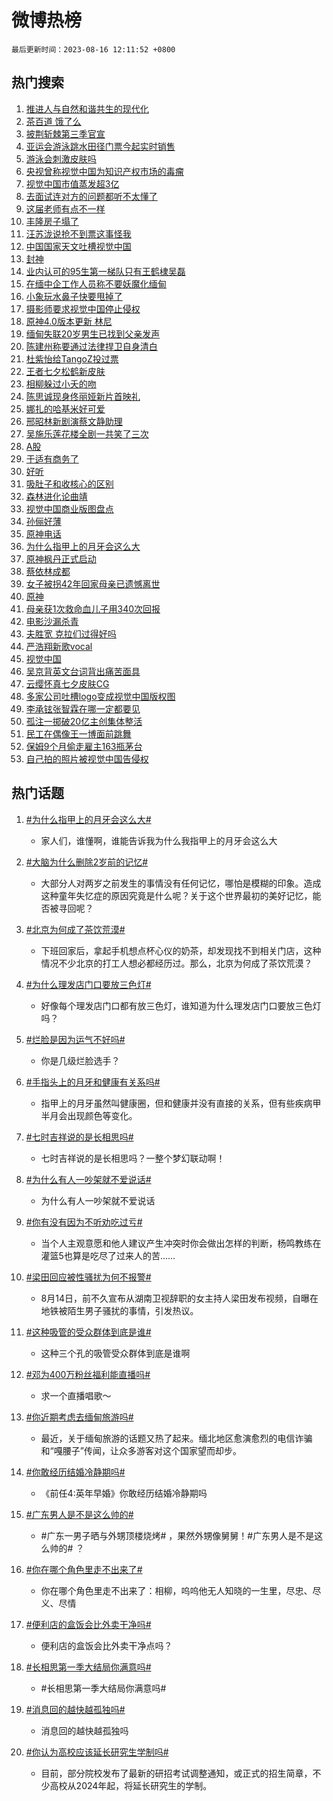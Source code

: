 # 微博热榜

`最后更新时间：2023-08-16 12:11:52 +0800`

## 热门搜索

1. [推进人与自然和谐共生的现代化](https://m.weibo.cn/search?containerid=100103type%3D1%26t%3D10%26q%3D%23%E6%8E%A8%E8%BF%9B%E4%BA%BA%E4%B8%8E%E8%87%AA%E7%84%B6%E5%92%8C%E8%B0%90%E5%85%B1%E7%94%9F%E7%9A%84%E7%8E%B0%E4%BB%A3%E5%8C%96%23&stream_entry_id=51&isnewpage=1&extparam=seat%3D1%26dgr%3D0%26c_type%3D51%26cate%3D10103%26filter_type%3Drealtimehot%26stream_entry_id%3D51%26pos%3D0%26display_time%3D1692159110%26pre_seqid%3D16921591100210235383&luicode=10000011&lfid=106003type%253D25%2526t%253D3%2526disable_hot%253D1%2526filter_type%253Drealtimehot)
1. [茶百道 饿了么](https://m.weibo.cn/search?containerid=100103type%3D1%26t%3D10%26q%3D%E8%8C%B6%E7%99%BE%E9%81%93+%E9%A5%BF%E4%BA%86%E4%B9%88&stream_entry_id=31&isnewpage=1&extparam=seat%3D1%26q%3D%25E8%258C%25B6%25E7%2599%25BE%25E9%2581%2593%2520%25E9%25A5%25BF%25E4%25BA%2586%25E4%25B9%2588%26band_rank%3D1%26pos%3D0%26flag%3D1%26c_type%3D31%26dgr%3D0%26cate%3D5001%26filter_type%3Drealtimehot%26realpos%3D1%26stream_entry_id%3D31%26lcate%3D5001%26display_time%3D1692159110%26pre_seqid%3D16921591100210235383&luicode=10000011&lfid=106003type%253D25%2526t%253D3%2526disable_hot%253D1%2526filter_type%253Drealtimehot)
1. [披荆斩棘第三季官宣](https://m.weibo.cn/search?containerid=100103type%3D1%26t%3D10%26q%3D%23%E6%8A%AB%E8%8D%86%E6%96%A9%E6%A3%98%E7%AC%AC%E4%B8%89%E5%AD%A3%E5%AE%98%E5%AE%A3%23&stream_entry_id=31&isnewpage=1&extparam=seat%3D1%26q%3D%2523%25E6%258A%25AB%25E8%258D%2586%25E6%2596%25A9%25E6%25A3%2598%25E7%25AC%25AC%25E4%25B8%2589%25E5%25AD%25A3%25E5%25AE%2598%25E5%25AE%25A3%2523%26band_rank%3D2%26pos%3D1%26flag%3D2%26c_type%3D31%26dgr%3D0%26cate%3D5001%26filter_type%3Drealtimehot%26realpos%3D2%26stream_entry_id%3D31%26lcate%3D5001%26display_time%3D1692159110%26pre_seqid%3D16921591100210235383&luicode=10000011&lfid=106003type%253D25%2526t%253D3%2526disable_hot%253D1%2526filter_type%253Drealtimehot)
1. [亚运会游泳跳水田径门票今起实时销售](https://m.weibo.cn/search?containerid=100103type%3D1%26t%3D10%26q%3D%23%E4%BA%9A%E8%BF%90%E4%BC%9A%E6%B8%B8%E6%B3%B3%E8%B7%B3%E6%B0%B4%E7%94%B0%E5%BE%84%E9%97%A8%E7%A5%A8%E4%BB%8A%E8%B5%B7%E5%AE%9E%E6%97%B6%E9%94%80%E5%94%AE%23&stream_entry_id=31&isnewpage=1&extparam=seat%3D1%26q%3D%2523%25E4%25BA%259A%25E8%25BF%2590%25E4%25BC%259A%25E6%25B8%25B8%25E6%25B3%25B3%25E8%25B7%25B3%25E6%25B0%25B4%25E7%2594%25B0%25E5%25BE%2584%25E9%2597%25A8%25E7%25A5%25A8%25E4%25BB%258A%25E8%25B5%25B7%25E5%25AE%259E%25E6%2597%25B6%25E9%2594%2580%25E5%2594%25AE%2523%26band_rank%3D3%26pos%3D2%26flag%3D1%26c_type%3D31%26dgr%3D0%26cate%3D5001%26filter_type%3Drealtimehot%26realpos%3D3%26stream_entry_id%3D31%26lcate%3D5001%26display_time%3D1692159110%26pre_seqid%3D16921591100210235383&luicode=10000011&lfid=106003type%253D25%2526t%253D3%2526disable_hot%253D1%2526filter_type%253Drealtimehot)
1. [游泳会刺激皮肤吗](https://m.weibo.cn/search?containerid=100103type%3D1%26t%3D10%26q%3D%23%E6%B8%B8%E6%B3%B3%E4%BC%9A%E5%88%BA%E6%BF%80%E7%9A%AE%E8%82%A4%E5%90%97%23&stream_entry_id=31&isnewpage=1&extparam=seat%3D1%26q%3D%2523%25E6%25B8%25B8%25E6%25B3%25B3%25E4%25BC%259A%25E5%2588%25BA%25E6%25BF%2580%25E7%259A%25AE%25E8%2582%25A4%25E5%2590%2597%2523%26band_rank%3D4%26topic_ad%3D1%26pos%3D3%26dgr%3D0%26c_type%3D31%26adid%3D199543%26cate%3D5001%26filter_type%3Drealtimehot%26lcate%3D5001%26stream_entry_id%3D31%26is_ad_pos%3D1%26display_time%3D1692159110%26pre_seqid%3D16921591100210235383&luicode=10000011&lfid=106003type%253D25%2526t%253D3%2526disable_hot%253D1%2526filter_type%253Drealtimehot)
1. [央视曾称视觉中国为知识产权市场的毒瘤](https://m.weibo.cn/search?containerid=100103type%3D1%26t%3D10%26q%3D%23%E5%A4%AE%E8%A7%86%E6%9B%BE%E7%A7%B0%E8%A7%86%E8%A7%89%E4%B8%AD%E5%9B%BD%E4%B8%BA%E7%9F%A5%E8%AF%86%E4%BA%A7%E6%9D%83%E5%B8%82%E5%9C%BA%E7%9A%84%E6%AF%92%E7%98%A4%23&stream_entry_id=31&isnewpage=1&extparam=seat%3D1%26q%3D%2523%25E5%25A4%25AE%25E8%25A7%2586%25E6%259B%25BE%25E7%25A7%25B0%25E8%25A7%2586%25E8%25A7%2589%25E4%25B8%25AD%25E5%259B%25BD%25E4%25B8%25BA%25E7%259F%25A5%25E8%25AF%2586%25E4%25BA%25A7%25E6%259D%2583%25E5%25B8%2582%25E5%259C%25BA%25E7%259A%2584%25E6%25AF%2592%25E7%2598%25A4%2523%26band_rank%3D4%26pos%3D4%26flag%3D1%26c_type%3D31%26dgr%3D0%26cate%3D5001%26filter_type%3Drealtimehot%26realpos%3D4%26stream_entry_id%3D31%26lcate%3D5001%26display_time%3D1692159110%26pre_seqid%3D16921591100210235383&luicode=10000011&lfid=106003type%253D25%2526t%253D3%2526disable_hot%253D1%2526filter_type%253Drealtimehot)
1. [视觉中国市值蒸发超3亿](https://m.weibo.cn/search?containerid=100103type%3D1%26t%3D10%26q%3D%23%E8%A7%86%E8%A7%89%E4%B8%AD%E5%9B%BD%E5%B8%82%E5%80%BC%E8%92%B8%E5%8F%91%E8%B6%853%E4%BA%BF%23&stream_entry_id=31&isnewpage=1&extparam=seat%3D1%26q%3D%2523%25E8%25A7%2586%25E8%25A7%2589%25E4%25B8%25AD%25E5%259B%25BD%25E5%25B8%2582%25E5%2580%25BC%25E8%2592%25B8%25E5%258F%2591%25E8%25B6%25853%25E4%25BA%25BF%2523%26band_rank%3D5%26pos%3D5%26flag%3D1%26c_type%3D31%26dgr%3D0%26cate%3D5001%26filter_type%3Drealtimehot%26realpos%3D5%26stream_entry_id%3D31%26lcate%3D5001%26display_time%3D1692159110%26pre_seqid%3D16921591100210235383&luicode=10000011&lfid=106003type%253D25%2526t%253D3%2526disable_hot%253D1%2526filter_type%253Drealtimehot)
1. [去面试连对方的问题都听不太懂了](https://m.weibo.cn/search?containerid=100103type%3D1%26t%3D10%26q%3D%E5%8E%BB%E9%9D%A2%E8%AF%95%E8%BF%9E%E5%AF%B9%E6%96%B9%E7%9A%84%E9%97%AE%E9%A2%98%E9%83%BD%E5%90%AC%E4%B8%8D%E5%A4%AA%E6%87%82%E4%BA%86&stream_entry_id=31&isnewpage=1&extparam=seat%3D1%26q%3D%25E5%258E%25BB%25E9%259D%25A2%25E8%25AF%2595%25E8%25BF%259E%25E5%25AF%25B9%25E6%2596%25B9%25E7%259A%2584%25E9%2597%25AE%25E9%25A2%2598%25E9%2583%25BD%25E5%2590%25AC%25E4%25B8%258D%25E5%25A4%25AA%25E6%2587%2582%25E4%25BA%2586%26band_rank%3D6%26pos%3D6%26flag%3D0%26c_type%3D31%26dgr%3D0%26cate%3D5001%26filter_type%3Drealtimehot%26realpos%3D6%26stream_entry_id%3D31%26lcate%3D5001%26display_time%3D1692159110%26pre_seqid%3D16921591100210235383&luicode=10000011&lfid=106003type%253D25%2526t%253D3%2526disable_hot%253D1%2526filter_type%253Drealtimehot)
1. [这届老师有点不一样](https://m.weibo.cn/search?containerid=100103type%3D1%26t%3D10%26q%3D%23%E8%BF%99%E5%B1%8A%E8%80%81%E5%B8%88%E6%9C%89%E7%82%B9%E4%B8%8D%E4%B8%80%E6%A0%B7%23&stream_entry_id=31&isnewpage=1&extparam=seat%3D1%26q%3D%2523%25E8%25BF%2599%25E5%25B1%258A%25E8%2580%2581%25E5%25B8%2588%25E6%259C%2589%25E7%2582%25B9%25E4%25B8%258D%25E4%25B8%2580%25E6%25A0%25B7%2523%26band_rank%3D7%26topic_ad%3D1%26pos%3D7%26dgr%3D0%26c_type%3D31%26adid%3D199312%26cate%3D5001%26filter_type%3Drealtimehot%26lcate%3D5001%26stream_entry_id%3D31%26is_ad_pos%3D1%26display_time%3D1692159110%26pre_seqid%3D16921591100210235383&luicode=10000011&lfid=106003type%253D25%2526t%253D3%2526disable_hot%253D1%2526filter_type%253Drealtimehot)
1. [丰隆房子塌了](https://m.weibo.cn/search?containerid=100103type%3D1%26t%3D10%26q%3D%23%E4%B8%B0%E9%9A%86%E6%88%BF%E5%AD%90%E5%A1%8C%E4%BA%86%23&stream_entry_id=31&isnewpage=1&extparam=seat%3D1%26q%3D%2523%25E4%25B8%25B0%25E9%259A%2586%25E6%2588%25BF%25E5%25AD%2590%25E5%25A1%258C%25E4%25BA%2586%2523%26band_rank%3D7%26pos%3D8%26flag%3D2%26c_type%3D31%26dgr%3D0%26cate%3D5001%26filter_type%3Drealtimehot%26realpos%3D7%26stream_entry_id%3D31%26lcate%3D5001%26display_time%3D1692159110%26pre_seqid%3D16921591100210235383&luicode=10000011&lfid=106003type%253D25%2526t%253D3%2526disable_hot%253D1%2526filter_type%253Drealtimehot)
1. [汪苏泷说抢不到票这事怪我](https://m.weibo.cn/search?containerid=100103type%3D1%26t%3D10%26q%3D%23%E6%B1%AA%E8%8B%8F%E6%B3%B7%E8%AF%B4%E6%8A%A2%E4%B8%8D%E5%88%B0%E7%A5%A8%E8%BF%99%E4%BA%8B%E6%80%AA%E6%88%91%23&stream_entry_id=31&isnewpage=1&extparam=seat%3D1%26q%3D%2523%25E6%25B1%25AA%25E8%258B%258F%25E6%25B3%25B7%25E8%25AF%25B4%25E6%258A%25A2%25E4%25B8%258D%25E5%2588%25B0%25E7%25A5%25A8%25E8%25BF%2599%25E4%25BA%258B%25E6%2580%25AA%25E6%2588%2591%2523%26band_rank%3D8%26pos%3D9%26flag%3D0%26c_type%3D31%26dgr%3D0%26cate%3D5001%26filter_type%3Drealtimehot%26realpos%3D8%26stream_entry_id%3D31%26lcate%3D5001%26display_time%3D1692159110%26pre_seqid%3D16921591100210235383&luicode=10000011&lfid=106003type%253D25%2526t%253D3%2526disable_hot%253D1%2526filter_type%253Drealtimehot)
1. [中国国家天文吐槽视觉中国](https://m.weibo.cn/search?containerid=100103type%3D1%26t%3D10%26q%3D%23%E4%B8%AD%E5%9B%BD%E5%9B%BD%E5%AE%B6%E5%A4%A9%E6%96%87%E5%90%90%E6%A7%BD%E8%A7%86%E8%A7%89%E4%B8%AD%E5%9B%BD%23&stream_entry_id=31&isnewpage=1&extparam=seat%3D1%26q%3D%2523%25E4%25B8%25AD%25E5%259B%25BD%25E5%259B%25BD%25E5%25AE%25B6%25E5%25A4%25A9%25E6%2596%2587%25E5%2590%2590%25E6%25A7%25BD%25E8%25A7%2586%25E8%25A7%2589%25E4%25B8%25AD%25E5%259B%25BD%2523%26band_rank%3D9%26pos%3D10%26flag%3D16%26c_type%3D31%26dgr%3D0%26cate%3D5001%26filter_type%3Drealtimehot%26realpos%3D9%26stream_entry_id%3D31%26lcate%3D5001%26display_time%3D1692159110%26pre_seqid%3D16921591100210235383&luicode=10000011&lfid=106003type%253D25%2526t%253D3%2526disable_hot%253D1%2526filter_type%253Drealtimehot)
1. [封神](https://m.weibo.cn/search?containerid=100103type%3D1%26t%3D10%26q%3D%E5%B0%81%E7%A5%9E&stream_entry_id=31&isnewpage=1&extparam=seat%3D1%26q%3D%25E5%25B0%2581%25E7%25A5%259E%26band_rank%3D10%26pos%3D11%26flag%3D1%26c_type%3D31%26dgr%3D0%26cate%3D5001%26filter_type%3Drealtimehot%26realpos%3D10%26stream_entry_id%3D31%26lcate%3D5001%26display_time%3D1692159110%26pre_seqid%3D16921591100210235383&luicode=10000011&lfid=106003type%253D25%2526t%253D3%2526disable_hot%253D1%2526filter_type%253Drealtimehot)
1. [业内认可的95生第一梯队只有王鹤棣吴磊](https://m.weibo.cn/search?containerid=100103type%3D1%26t%3D10%26q%3D%23%E4%B8%9A%E5%86%85%E8%AE%A4%E5%8F%AF%E7%9A%8495%E7%94%9F%E7%AC%AC%E4%B8%80%E6%A2%AF%E9%98%9F%E5%8F%AA%E6%9C%89%E7%8E%8B%E9%B9%A4%E6%A3%A3%E5%90%B4%E7%A3%8A%23&stream_entry_id=31&isnewpage=1&extparam=seat%3D1%26q%3D%2523%25E4%25B8%259A%25E5%2586%2585%25E8%25AE%25A4%25E5%258F%25AF%25E7%259A%258495%25E7%2594%259F%25E7%25AC%25AC%25E4%25B8%2580%25E6%25A2%25AF%25E9%2598%259F%25E5%258F%25AA%25E6%259C%2589%25E7%258E%258B%25E9%25B9%25A4%25E6%25A3%25A3%25E5%2590%25B4%25E7%25A3%258A%2523%26band_rank%3D11%26pos%3D12%26flag%3D1%26c_type%3D31%26dgr%3D0%26cate%3D5001%26filter_type%3Drealtimehot%26realpos%3D11%26stream_entry_id%3D31%26lcate%3D5001%26display_time%3D1692159110%26pre_seqid%3D16921591100210235383&luicode=10000011&lfid=106003type%253D25%2526t%253D3%2526disable_hot%253D1%2526filter_type%253Drealtimehot)
1. [在缅中企工作人员称不要妖魔化缅甸](https://m.weibo.cn/search?containerid=100103type%3D1%26t%3D10%26q%3D%23%E5%9C%A8%E7%BC%85%E4%B8%AD%E4%BC%81%E5%B7%A5%E4%BD%9C%E4%BA%BA%E5%91%98%E7%A7%B0%E4%B8%8D%E8%A6%81%E5%A6%96%E9%AD%94%E5%8C%96%E7%BC%85%E7%94%B8%23&stream_entry_id=31&isnewpage=1&extparam=seat%3D1%26q%3D%2523%25E5%259C%25A8%25E7%25BC%2585%25E4%25B8%25AD%25E4%25BC%2581%25E5%25B7%25A5%25E4%25BD%259C%25E4%25BA%25BA%25E5%2591%2598%25E7%25A7%25B0%25E4%25B8%258D%25E8%25A6%2581%25E5%25A6%2596%25E9%25AD%2594%25E5%258C%2596%25E7%25BC%2585%25E7%2594%25B8%2523%26band_rank%3D12%26pos%3D13%26flag%3D2%26c_type%3D31%26dgr%3D0%26cate%3D5001%26filter_type%3Drealtimehot%26realpos%3D12%26stream_entry_id%3D31%26lcate%3D5001%26display_time%3D1692159110%26pre_seqid%3D16921591100210235383&luicode=10000011&lfid=106003type%253D25%2526t%253D3%2526disable_hot%253D1%2526filter_type%253Drealtimehot)
1. [小象玩水鼻子快要甩掉了](https://m.weibo.cn/search?containerid=100103type%3D1%26t%3D10%26q%3D%23%E5%B0%8F%E8%B1%A1%E7%8E%A9%E6%B0%B4%E9%BC%BB%E5%AD%90%E5%BF%AB%E8%A6%81%E7%94%A9%E6%8E%89%E4%BA%86%23&stream_entry_id=31&isnewpage=1&extparam=seat%3D1%26q%3D%2523%25E5%25B0%258F%25E8%25B1%25A1%25E7%258E%25A9%25E6%25B0%25B4%25E9%25BC%25BB%25E5%25AD%2590%25E5%25BF%25AB%25E8%25A6%2581%25E7%2594%25A9%25E6%258E%2589%25E4%25BA%2586%2523%26band_rank%3D13%26pos%3D14%26flag%3D32768%26c_type%3D31%26dgr%3D0%26cate%3D5001%26filter_type%3Drealtimehot%26realpos%3D13%26stream_entry_id%3D31%26lcate%3D5001%26display_time%3D1692159110%26pre_seqid%3D16921591100210235383&luicode=10000011&lfid=106003type%253D25%2526t%253D3%2526disable_hot%253D1%2526filter_type%253Drealtimehot)
1. [摄影师要求视觉中国停止侵权](https://m.weibo.cn/search?containerid=100103type%3D1%26t%3D10%26q%3D%23%E6%91%84%E5%BD%B1%E5%B8%88%E8%A6%81%E6%B1%82%E8%A7%86%E8%A7%89%E4%B8%AD%E5%9B%BD%E5%81%9C%E6%AD%A2%E4%BE%B5%E6%9D%83%23&stream_entry_id=31&isnewpage=1&extparam=seat%3D1%26q%3D%2523%25E6%2591%2584%25E5%25BD%25B1%25E5%25B8%2588%25E8%25A6%2581%25E6%25B1%2582%25E8%25A7%2586%25E8%25A7%2589%25E4%25B8%25AD%25E5%259B%25BD%25E5%2581%259C%25E6%25AD%25A2%25E4%25BE%25B5%25E6%259D%2583%2523%26band_rank%3D14%26pos%3D15%26flag%3D0%26c_type%3D31%26dgr%3D0%26cate%3D5001%26filter_type%3Drealtimehot%26realpos%3D14%26stream_entry_id%3D31%26lcate%3D5001%26display_time%3D1692159110%26pre_seqid%3D16921591100210235383&luicode=10000011&lfid=106003type%253D25%2526t%253D3%2526disable_hot%253D1%2526filter_type%253Drealtimehot)
1. [原神4.0版本更新 林尼](https://m.weibo.cn/search?containerid=100103type%3D1%26t%3D10%26q%3D%23%E5%8E%9F%E7%A5%9E4.0%E7%89%88%E6%9C%AC%E6%9B%B4%E6%96%B0+%E6%9E%97%E5%B0%BC%23&stream_entry_id=31&isnewpage=1&extparam=seat%3D1%26q%3D%2523%25E5%258E%259F%25E7%25A5%259E4.0%25E7%2589%2588%25E6%259C%25AC%25E6%259B%25B4%25E6%2596%25B0%2520%25E6%259E%2597%25E5%25B0%25BC%2523%26band_rank%3D15%26pos%3D16%26flag%3D0%26c_type%3D31%26adid%3D199636%26dgr%3D0%26cate%3D5001%26filter_type%3Drealtimehot%26realpos%3D15%26stream_entry_id%3D31%26lcate%3D5001%26display_time%3D1692159110%26pre_seqid%3D16921591100210235383&luicode=10000011&lfid=106003type%253D25%2526t%253D3%2526disable_hot%253D1%2526filter_type%253Drealtimehot)
1. [缅甸失联20岁男生已找到父亲发声](https://m.weibo.cn/search?containerid=100103type%3D1%26t%3D10%26q%3D%23%E7%BC%85%E7%94%B8%E5%A4%B1%E8%81%9420%E5%B2%81%E7%94%B7%E7%94%9F%E5%B7%B2%E6%89%BE%E5%88%B0%E7%88%B6%E4%BA%B2%E5%8F%91%E5%A3%B0%23&stream_entry_id=31&isnewpage=1&extparam=seat%3D1%26q%3D%2523%25E7%25BC%2585%25E7%2594%25B8%25E5%25A4%25B1%25E8%2581%259420%25E5%25B2%2581%25E7%2594%25B7%25E7%2594%259F%25E5%25B7%25B2%25E6%2589%25BE%25E5%2588%25B0%25E7%2588%25B6%25E4%25BA%25B2%25E5%258F%2591%25E5%25A3%25B0%2523%26band_rank%3D16%26pos%3D17%26flag%3D0%26c_type%3D31%26dgr%3D0%26cate%3D5001%26filter_type%3Drealtimehot%26realpos%3D16%26stream_entry_id%3D31%26lcate%3D5001%26display_time%3D1692159110%26pre_seqid%3D16921591100210235383&luicode=10000011&lfid=106003type%253D25%2526t%253D3%2526disable_hot%253D1%2526filter_type%253Drealtimehot)
1. [陈建州称要通过法律捍卫自身清白](https://m.weibo.cn/search?containerid=100103type%3D1%26t%3D10%26q%3D%23%E9%99%88%E5%BB%BA%E5%B7%9E%E7%A7%B0%E8%A6%81%E9%80%9A%E8%BF%87%E6%B3%95%E5%BE%8B%E6%8D%8D%E5%8D%AB%E8%87%AA%E8%BA%AB%E6%B8%85%E7%99%BD%23&stream_entry_id=31&isnewpage=1&extparam=seat%3D1%26q%3D%2523%25E9%2599%2588%25E5%25BB%25BA%25E5%25B7%259E%25E7%25A7%25B0%25E8%25A6%2581%25E9%2580%259A%25E8%25BF%2587%25E6%25B3%2595%25E5%25BE%258B%25E6%258D%258D%25E5%258D%25AB%25E8%2587%25AA%25E8%25BA%25AB%25E6%25B8%2585%25E7%2599%25BD%2523%26band_rank%3D17%26pos%3D18%26flag%3D1%26c_type%3D31%26dgr%3D0%26cate%3D5001%26filter_type%3Drealtimehot%26realpos%3D17%26stream_entry_id%3D31%26lcate%3D5001%26display_time%3D1692159110%26pre_seqid%3D16921591100210235383&luicode=10000011&lfid=106003type%253D25%2526t%253D3%2526disable_hot%253D1%2526filter_type%253Drealtimehot)
1. [杜紫怡给TangoZ投过票](https://m.weibo.cn/search?containerid=100103type%3D1%26t%3D10%26q%3D%23%E6%9D%9C%E7%B4%AB%E6%80%A1%E7%BB%99TangoZ%E6%8A%95%E8%BF%87%E7%A5%A8%23&stream_entry_id=31&isnewpage=1&extparam=seat%3D1%26q%3D%2523%25E6%259D%259C%25E7%25B4%25AB%25E6%2580%25A1%25E7%25BB%2599TangoZ%25E6%258A%2595%25E8%25BF%2587%25E7%25A5%25A8%2523%26band_rank%3D18%26pos%3D19%26flag%3D1%26c_type%3D31%26dgr%3D0%26cate%3D5001%26filter_type%3Drealtimehot%26realpos%3D18%26stream_entry_id%3D31%26lcate%3D5001%26display_time%3D1692159110%26pre_seqid%3D16921591100210235383&luicode=10000011&lfid=106003type%253D25%2526t%253D3%2526disable_hot%253D1%2526filter_type%253Drealtimehot)
1. [王者七夕松鹤新皮肤](https://m.weibo.cn/search?containerid=100103type%3D1%26t%3D10%26q%3D%23%E7%8E%8B%E8%80%85%E4%B8%83%E5%A4%95%E6%9D%BE%E9%B9%A4%E6%96%B0%E7%9A%AE%E8%82%A4%23&stream_entry_id=31&isnewpage=1&extparam=seat%3D1%26q%3D%2523%25E7%258E%258B%25E8%2580%2585%25E4%25B8%2583%25E5%25A4%2595%25E6%259D%25BE%25E9%25B9%25A4%25E6%2596%25B0%25E7%259A%25AE%25E8%2582%25A4%2523%26band_rank%3D19%26pos%3D20%26flag%3D1%26c_type%3D31%26dgr%3D0%26cate%3D5001%26filter_type%3Drealtimehot%26realpos%3D19%26stream_entry_id%3D31%26lcate%3D5001%26display_time%3D1692159110%26pre_seqid%3D16921591100210235383&luicode=10000011&lfid=106003type%253D25%2526t%253D3%2526disable_hot%253D1%2526filter_type%253Drealtimehot)
1. [相柳躲过小夭的吻](https://m.weibo.cn/search?containerid=100103type%3D1%26t%3D10%26q%3D%23%E7%9B%B8%E6%9F%B3%E8%BA%B2%E8%BF%87%E5%B0%8F%E5%A4%AD%E7%9A%84%E5%90%BB%23&stream_entry_id=31&isnewpage=1&extparam=seat%3D1%26q%3D%2523%25E7%259B%25B8%25E6%259F%25B3%25E8%25BA%25B2%25E8%25BF%2587%25E5%25B0%258F%25E5%25A4%25AD%25E7%259A%2584%25E5%2590%25BB%2523%26band_rank%3D20%26pos%3D21%26flag%3D0%26c_type%3D31%26dgr%3D0%26cate%3D5001%26filter_type%3Drealtimehot%26realpos%3D20%26stream_entry_id%3D31%26lcate%3D5001%26display_time%3D1692159110%26pre_seqid%3D16921591100210235383&luicode=10000011&lfid=106003type%253D25%2526t%253D3%2526disable_hot%253D1%2526filter_type%253Drealtimehot)
1. [陈思诚现身佟丽娅新片首映礼](https://m.weibo.cn/search?containerid=100103type%3D1%26t%3D10%26q%3D%23%E9%99%88%E6%80%9D%E8%AF%9A%E7%8E%B0%E8%BA%AB%E4%BD%9F%E4%B8%BD%E5%A8%85%E6%96%B0%E7%89%87%E9%A6%96%E6%98%A0%E7%A4%BC%23&stream_entry_id=31&isnewpage=1&extparam=seat%3D1%26q%3D%2523%25E9%2599%2588%25E6%2580%259D%25E8%25AF%259A%25E7%258E%25B0%25E8%25BA%25AB%25E4%25BD%259F%25E4%25B8%25BD%25E5%25A8%2585%25E6%2596%25B0%25E7%2589%2587%25E9%25A6%2596%25E6%2598%25A0%25E7%25A4%25BC%2523%26band_rank%3D21%26pos%3D22%26flag%3D2%26c_type%3D31%26dgr%3D0%26cate%3D5001%26filter_type%3Drealtimehot%26realpos%3D21%26stream_entry_id%3D31%26lcate%3D5001%26display_time%3D1692159110%26pre_seqid%3D16921591100210235383&luicode=10000011&lfid=106003type%253D25%2526t%253D3%2526disable_hot%253D1%2526filter_type%253Drealtimehot)
1. [娜扎的哈基米好可爱](https://m.weibo.cn/search?containerid=100103type%3D1%26t%3D10%26q%3D%23%E5%A8%9C%E6%89%8E%E7%9A%84%E5%93%88%E5%9F%BA%E7%B1%B3%E5%A5%BD%E5%8F%AF%E7%88%B1%23&stream_entry_id=31&isnewpage=1&extparam=seat%3D1%26q%3D%2523%25E5%25A8%259C%25E6%2589%258E%25E7%259A%2584%25E5%2593%2588%25E5%259F%25BA%25E7%25B1%25B3%25E5%25A5%25BD%25E5%258F%25AF%25E7%2588%25B1%2523%26band_rank%3D22%26pos%3D23%26flag%3D1%26c_type%3D31%26dgr%3D0%26cate%3D5001%26filter_type%3Drealtimehot%26realpos%3D22%26stream_entry_id%3D31%26lcate%3D5001%26display_time%3D1692159110%26pre_seqid%3D16921591100210235383&luicode=10000011&lfid=106003type%253D25%2526t%253D3%2526disable_hot%253D1%2526filter_type%253Drealtimehot)
1. [邢昭林新剧演蔡文静助理](https://m.weibo.cn/search?containerid=100103type%3D1%26t%3D10%26q%3D%23%E9%82%A2%E6%98%AD%E6%9E%97%E6%96%B0%E5%89%A7%E6%BC%94%E8%94%A1%E6%96%87%E9%9D%99%E5%8A%A9%E7%90%86%23&stream_entry_id=31&isnewpage=1&extparam=seat%3D1%26q%3D%2523%25E9%2582%25A2%25E6%2598%25AD%25E6%259E%2597%25E6%2596%25B0%25E5%2589%25A7%25E6%25BC%2594%25E8%2594%25A1%25E6%2596%2587%25E9%259D%2599%25E5%258A%25A9%25E7%2590%2586%2523%26band_rank%3D23%26pos%3D24%26flag%3D1%26c_type%3D31%26dgr%3D0%26cate%3D5001%26filter_type%3Drealtimehot%26realpos%3D23%26stream_entry_id%3D31%26lcate%3D5001%26display_time%3D1692159110%26pre_seqid%3D16921591100210235383&luicode=10000011&lfid=106003type%253D25%2526t%253D3%2526disable_hot%253D1%2526filter_type%253Drealtimehot)
1. [吴施乐莲花楼全剧一共笑了三次](https://m.weibo.cn/search?containerid=100103type%3D1%26t%3D10%26q%3D%23%E5%90%B4%E6%96%BD%E4%B9%90%E8%8E%B2%E8%8A%B1%E6%A5%BC%E5%85%A8%E5%89%A7%E4%B8%80%E5%85%B1%E7%AC%91%E4%BA%86%E4%B8%89%E6%AC%A1%23&stream_entry_id=31&isnewpage=1&extparam=seat%3D1%26q%3D%2523%25E5%2590%25B4%25E6%2596%25BD%25E4%25B9%2590%25E8%258E%25B2%25E8%258A%25B1%25E6%25A5%25BC%25E5%2585%25A8%25E5%2589%25A7%25E4%25B8%2580%25E5%2585%25B1%25E7%25AC%2591%25E4%25BA%2586%25E4%25B8%2589%25E6%25AC%25A1%2523%26band_rank%3D24%26pos%3D25%26flag%3D1%26c_type%3D31%26dgr%3D0%26cate%3D5001%26filter_type%3Drealtimehot%26realpos%3D24%26stream_entry_id%3D31%26lcate%3D5001%26display_time%3D1692159110%26pre_seqid%3D16921591100210235383&luicode=10000011&lfid=106003type%253D25%2526t%253D3%2526disable_hot%253D1%2526filter_type%253Drealtimehot)
1. [A股](https://m.weibo.cn/search?containerid=100103type%3D1%26t%3D10%26q%3DA%E8%82%A1&stream_entry_id=31&isnewpage=1&extparam=seat%3D1%26q%3DA%25E8%2582%25A1%26band_rank%3D25%26pos%3D26%26flag%3D0%26c_type%3D31%26dgr%3D0%26cate%3D5001%26filter_type%3Drealtimehot%26realpos%3D25%26stream_entry_id%3D31%26lcate%3D5001%26display_time%3D1692159110%26pre_seqid%3D16921591100210235383&luicode=10000011&lfid=106003type%253D25%2526t%253D3%2526disable_hot%253D1%2526filter_type%253Drealtimehot)
1. [于适有商务了](https://m.weibo.cn/search?containerid=100103type%3D1%26t%3D10%26q%3D%23%E4%BA%8E%E9%80%82%E6%9C%89%E5%95%86%E5%8A%A1%E4%BA%86%23&stream_entry_id=31&isnewpage=1&extparam=seat%3D1%26q%3D%2523%25E4%25BA%258E%25E9%2580%2582%25E6%259C%2589%25E5%2595%2586%25E5%258A%25A1%25E4%25BA%2586%2523%26band_rank%3D26%26pos%3D27%26flag%3D1%26c_type%3D31%26dgr%3D0%26cate%3D5001%26filter_type%3Drealtimehot%26realpos%3D26%26stream_entry_id%3D31%26lcate%3D5001%26display_time%3D1692159110%26pre_seqid%3D16921591100210235383&luicode=10000011&lfid=106003type%253D25%2526t%253D3%2526disable_hot%253D1%2526filter_type%253Drealtimehot)
1. [好听](https://m.weibo.cn/search?containerid=100103type%3D1%26t%3D10%26q%3D%E5%A5%BD%E5%90%AC&stream_entry_id=31&isnewpage=1&extparam=seat%3D1%26q%3D%25E5%25A5%25BD%25E5%2590%25AC%26band_rank%3D27%26pos%3D28%26flag%3D1%26c_type%3D31%26dgr%3D0%26cate%3D5001%26filter_type%3Drealtimehot%26realpos%3D27%26stream_entry_id%3D31%26lcate%3D5001%26display_time%3D1692159110%26pre_seqid%3D16921591100210235383&luicode=10000011&lfid=106003type%253D25%2526t%253D3%2526disable_hot%253D1%2526filter_type%253Drealtimehot)
1. [吸肚子和收核心的区别](https://m.weibo.cn/search?containerid=100103type%3D1%26t%3D10%26q%3D%23%E5%90%B8%E8%82%9A%E5%AD%90%E5%92%8C%E6%94%B6%E6%A0%B8%E5%BF%83%E7%9A%84%E5%8C%BA%E5%88%AB%23&stream_entry_id=31&isnewpage=1&extparam=seat%3D1%26q%3D%2523%25E5%2590%25B8%25E8%2582%259A%25E5%25AD%2590%25E5%2592%258C%25E6%2594%25B6%25E6%25A0%25B8%25E5%25BF%2583%25E7%259A%2584%25E5%258C%25BA%25E5%2588%25AB%2523%26band_rank%3D28%26pos%3D29%26flag%3D0%26c_type%3D31%26dgr%3D0%26cate%3D5001%26filter_type%3Drealtimehot%26realpos%3D28%26stream_entry_id%3D31%26lcate%3D5001%26display_time%3D1692159110%26pre_seqid%3D16921591100210235383&luicode=10000011&lfid=106003type%253D25%2526t%253D3%2526disable_hot%253D1%2526filter_type%253Drealtimehot)
1. [森林进化论曲靖](https://m.weibo.cn/search?containerid=100103type%3D1%26t%3D10%26q%3D%23%E6%A3%AE%E6%9E%97%E8%BF%9B%E5%8C%96%E8%AE%BA%E6%9B%B2%E9%9D%96%23&stream_entry_id=31&isnewpage=1&extparam=seat%3D1%26q%3D%2523%25E6%25A3%25AE%25E6%259E%2597%25E8%25BF%259B%25E5%258C%2596%25E8%25AE%25BA%25E6%259B%25B2%25E9%259D%2596%2523%26band_rank%3D29%26pos%3D30%26flag%3D0%26c_type%3D31%26dgr%3D0%26cate%3D5001%26filter_type%3Drealtimehot%26realpos%3D29%26stream_entry_id%3D31%26lcate%3D5001%26display_time%3D1692159110%26pre_seqid%3D16921591100210235383&luicode=10000011&lfid=106003type%253D25%2526t%253D3%2526disable_hot%253D1%2526filter_type%253Drealtimehot)
1. [视觉中国商业版图盘点](https://m.weibo.cn/search?containerid=100103type%3D1%26t%3D10%26q%3D%23%E8%A7%86%E8%A7%89%E4%B8%AD%E5%9B%BD%E5%95%86%E4%B8%9A%E7%89%88%E5%9B%BE%E7%9B%98%E7%82%B9%23&stream_entry_id=31&isnewpage=1&extparam=seat%3D1%26q%3D%2523%25E8%25A7%2586%25E8%25A7%2589%25E4%25B8%25AD%25E5%259B%25BD%25E5%2595%2586%25E4%25B8%259A%25E7%2589%2588%25E5%259B%25BE%25E7%259B%2598%25E7%2582%25B9%2523%26band_rank%3D30%26pos%3D31%26flag%3D1%26c_type%3D31%26dgr%3D0%26cate%3D5001%26filter_type%3Drealtimehot%26realpos%3D30%26stream_entry_id%3D31%26lcate%3D5001%26display_time%3D1692159110%26pre_seqid%3D16921591100210235383&luicode=10000011&lfid=106003type%253D25%2526t%253D3%2526disable_hot%253D1%2526filter_type%253Drealtimehot)
1. [孙俪好薄](https://m.weibo.cn/search?containerid=100103type%3D1%26t%3D10%26q%3D%23%E5%AD%99%E4%BF%AA%E5%A5%BD%E8%96%84%23&stream_entry_id=31&isnewpage=1&extparam=seat%3D1%26q%3D%2523%25E5%25AD%2599%25E4%25BF%25AA%25E5%25A5%25BD%25E8%2596%2584%2523%26band_rank%3D31%26pos%3D32%26flag%3D1%26c_type%3D31%26dgr%3D0%26cate%3D5001%26filter_type%3Drealtimehot%26realpos%3D31%26stream_entry_id%3D31%26lcate%3D5001%26display_time%3D1692159110%26pre_seqid%3D16921591100210235383&luicode=10000011&lfid=106003type%253D25%2526t%253D3%2526disable_hot%253D1%2526filter_type%253Drealtimehot)
1. [原神电话](https://m.weibo.cn/search?containerid=100103type%3D1%26t%3D10%26q%3D%23%E5%8E%9F%E7%A5%9E%E7%94%B5%E8%AF%9D%23&stream_entry_id=31&isnewpage=1&extparam=seat%3D1%26q%3D%2523%25E5%258E%259F%25E7%25A5%259E%25E7%2594%25B5%25E8%25AF%259D%2523%26band_rank%3D32%26pos%3D33%26flag%3D1%26c_type%3D31%26dgr%3D0%26cate%3D5001%26filter_type%3Drealtimehot%26realpos%3D32%26stream_entry_id%3D31%26lcate%3D5001%26display_time%3D1692159110%26pre_seqid%3D16921591100210235383&luicode=10000011&lfid=106003type%253D25%2526t%253D3%2526disable_hot%253D1%2526filter_type%253Drealtimehot)
1. [为什么指甲上的月牙会这么大](https://m.weibo.cn/search?containerid=100103type%3D1%26t%3D10%26q%3D%23%E4%B8%BA%E4%BB%80%E4%B9%88%E6%8C%87%E7%94%B2%E4%B8%8A%E7%9A%84%E6%9C%88%E7%89%99%E4%BC%9A%E8%BF%99%E4%B9%88%E5%A4%A7%23&stream_entry_id=31&isnewpage=1&extparam=seat%3D1%26q%3D%2523%25E4%25B8%25BA%25E4%25BB%2580%25E4%25B9%2588%25E6%258C%2587%25E7%2594%25B2%25E4%25B8%258A%25E7%259A%2584%25E6%259C%2588%25E7%2589%2599%25E4%25BC%259A%25E8%25BF%2599%25E4%25B9%2588%25E5%25A4%25A7%2523%26band_rank%3D33%26pos%3D34%26flag%3D0%26c_type%3D31%26dgr%3D0%26cate%3D5001%26filter_type%3Drealtimehot%26realpos%3D33%26stream_entry_id%3D31%26lcate%3D5001%26display_time%3D1692159110%26pre_seqid%3D16921591100210235383&luicode=10000011&lfid=106003type%253D25%2526t%253D3%2526disable_hot%253D1%2526filter_type%253Drealtimehot)
1. [原神枫丹正式启动](https://m.weibo.cn/search?containerid=100103type%3D1%26t%3D10%26q%3D%23%E5%8E%9F%E7%A5%9E%E6%9E%AB%E4%B8%B9%E6%AD%A3%E5%BC%8F%E5%90%AF%E5%8A%A8%23&stream_entry_id=31&isnewpage=1&extparam=seat%3D1%26q%3D%2523%25E5%258E%259F%25E7%25A5%259E%25E6%259E%25AB%25E4%25B8%25B9%25E6%25AD%25A3%25E5%25BC%258F%25E5%2590%25AF%25E5%258A%25A8%2523%26band_rank%3D34%26pos%3D35%26flag%3D0%26c_type%3D31%26adid%3D199561%26dgr%3D0%26cate%3D5001%26filter_type%3Drealtimehot%26realpos%3D34%26stream_entry_id%3D31%26lcate%3D5001%26display_time%3D1692159110%26pre_seqid%3D16921591100210235383&luicode=10000011&lfid=106003type%253D25%2526t%253D3%2526disable_hot%253D1%2526filter_type%253Drealtimehot)
1. [蔡依林成都](https://m.weibo.cn/search?containerid=100103type%3D1%26t%3D10%26q%3D%23%E8%94%A1%E4%BE%9D%E6%9E%97%E6%88%90%E9%83%BD%23&stream_entry_id=31&isnewpage=1&extparam=seat%3D1%26q%3D%2523%25E8%2594%25A1%25E4%25BE%259D%25E6%259E%2597%25E6%2588%2590%25E9%2583%25BD%2523%26band_rank%3D35%26pos%3D36%26flag%3D1%26c_type%3D31%26dgr%3D0%26cate%3D5001%26filter_type%3Drealtimehot%26realpos%3D35%26stream_entry_id%3D31%26lcate%3D5001%26display_time%3D1692159110%26pre_seqid%3D16921591100210235383&luicode=10000011&lfid=106003type%253D25%2526t%253D3%2526disable_hot%253D1%2526filter_type%253Drealtimehot)
1. [女子被拐42年回家母亲已遗憾离世](https://m.weibo.cn/search?containerid=100103type%3D1%26t%3D10%26q%3D%23%E5%A5%B3%E5%AD%90%E8%A2%AB%E6%8B%9042%E5%B9%B4%E5%9B%9E%E5%AE%B6%E6%AF%8D%E4%BA%B2%E5%B7%B2%E9%81%97%E6%86%BE%E7%A6%BB%E4%B8%96%23&stream_entry_id=31&isnewpage=1&extparam=seat%3D1%26q%3D%2523%25E5%25A5%25B3%25E5%25AD%2590%25E8%25A2%25AB%25E6%258B%259042%25E5%25B9%25B4%25E5%259B%259E%25E5%25AE%25B6%25E6%25AF%258D%25E4%25BA%25B2%25E5%25B7%25B2%25E9%2581%2597%25E6%2586%25BE%25E7%25A6%25BB%25E4%25B8%2596%2523%26band_rank%3D36%26pos%3D37%26flag%3D1%26c_type%3D31%26dgr%3D0%26cate%3D5001%26filter_type%3Drealtimehot%26realpos%3D36%26stream_entry_id%3D31%26lcate%3D5001%26display_time%3D1692159110%26pre_seqid%3D16921591100210235383&luicode=10000011&lfid=106003type%253D25%2526t%253D3%2526disable_hot%253D1%2526filter_type%253Drealtimehot)
1. [原神](https://m.weibo.cn/search?containerid=100103type%3D1%26t%3D10%26q%3D%E5%8E%9F%E7%A5%9E&stream_entry_id=31&isnewpage=1&extparam=seat%3D1%26q%3D%25E5%258E%259F%25E7%25A5%259E%26band_rank%3D37%26pos%3D38%26flag%3D0%26c_type%3D31%26dgr%3D0%26cate%3D5001%26filter_type%3Drealtimehot%26realpos%3D37%26stream_entry_id%3D31%26lcate%3D5001%26display_time%3D1692159110%26pre_seqid%3D16921591100210235383&luicode=10000011&lfid=106003type%253D25%2526t%253D3%2526disable_hot%253D1%2526filter_type%253Drealtimehot)
1. [母亲获1次救命血儿子用340次回报](https://m.weibo.cn/search?containerid=100103type%3D1%26t%3D10%26q%3D%23%E6%AF%8D%E4%BA%B2%E8%8E%B71%E6%AC%A1%E6%95%91%E5%91%BD%E8%A1%80%E5%84%BF%E5%AD%90%E7%94%A8340%E6%AC%A1%E5%9B%9E%E6%8A%A5%23&stream_entry_id=31&isnewpage=1&extparam=seat%3D1%26q%3D%2523%25E6%25AF%258D%25E4%25BA%25B2%25E8%258E%25B71%25E6%25AC%25A1%25E6%2595%2591%25E5%2591%25BD%25E8%25A1%2580%25E5%2584%25BF%25E5%25AD%2590%25E7%2594%25A8340%25E6%25AC%25A1%25E5%259B%259E%25E6%258A%25A5%2523%26band_rank%3D38%26pos%3D39%26flag%3D32768%26c_type%3D31%26dgr%3D0%26cate%3D5001%26filter_type%3Drealtimehot%26realpos%3D38%26stream_entry_id%3D31%26lcate%3D5001%26display_time%3D1692159110%26pre_seqid%3D16921591100210235383&luicode=10000011&lfid=106003type%253D25%2526t%253D3%2526disable_hot%253D1%2526filter_type%253Drealtimehot)
1. [电影沙漏杀青](https://m.weibo.cn/search?containerid=100103type%3D1%26t%3D10%26q%3D%23%E7%94%B5%E5%BD%B1%E6%B2%99%E6%BC%8F%E6%9D%80%E9%9D%92%23&stream_entry_id=31&isnewpage=1&extparam=seat%3D1%26q%3D%2523%25E7%2594%25B5%25E5%25BD%25B1%25E6%25B2%2599%25E6%25BC%258F%25E6%259D%2580%25E9%259D%2592%2523%26band_rank%3D39%26pos%3D40%26flag%3D1%26c_type%3D31%26dgr%3D0%26cate%3D5001%26filter_type%3Drealtimehot%26realpos%3D39%26stream_entry_id%3D31%26lcate%3D5001%26display_time%3D1692159110%26pre_seqid%3D16921591100210235383&luicode=10000011&lfid=106003type%253D25%2526t%253D3%2526disable_hot%253D1%2526filter_type%253Drealtimehot)
1. [夫胜宽 克拉们过得好吗](https://m.weibo.cn/search?containerid=100103type%3D1%26t%3D10%26q%3D%E5%A4%AB%E8%83%9C%E5%AE%BD+%E5%85%8B%E6%8B%89%E4%BB%AC%E8%BF%87%E5%BE%97%E5%A5%BD%E5%90%97&stream_entry_id=31&isnewpage=1&extparam=seat%3D1%26q%3D%25E5%25A4%25AB%25E8%2583%259C%25E5%25AE%25BD%2520%25E5%2585%258B%25E6%258B%2589%25E4%25BB%25AC%25E8%25BF%2587%25E5%25BE%2597%25E5%25A5%25BD%25E5%2590%2597%26band_rank%3D40%26pos%3D41%26flag%3D0%26c_type%3D31%26dgr%3D0%26cate%3D5001%26filter_type%3Drealtimehot%26realpos%3D40%26stream_entry_id%3D31%26lcate%3D5001%26display_time%3D1692159110%26pre_seqid%3D16921591100210235383&luicode=10000011&lfid=106003type%253D25%2526t%253D3%2526disable_hot%253D1%2526filter_type%253Drealtimehot)
1. [严浩翔新歌vocal](https://m.weibo.cn/search?containerid=100103type%3D1%26t%3D10%26q%3D%23%E4%B8%A5%E6%B5%A9%E7%BF%94%E6%96%B0%E6%AD%8Cvocal%23&stream_entry_id=31&isnewpage=1&extparam=seat%3D1%26q%3D%2523%25E4%25B8%25A5%25E6%25B5%25A9%25E7%25BF%2594%25E6%2596%25B0%25E6%25AD%258Cvocal%2523%26band_rank%3D41%26pos%3D42%26flag%3D1%26c_type%3D31%26dgr%3D0%26cate%3D5001%26filter_type%3Drealtimehot%26realpos%3D41%26stream_entry_id%3D31%26lcate%3D5001%26display_time%3D1692159110%26pre_seqid%3D16921591100210235383&luicode=10000011&lfid=106003type%253D25%2526t%253D3%2526disable_hot%253D1%2526filter_type%253Drealtimehot)
1. [视觉中国](https://m.weibo.cn/search?containerid=100103type%3D1%26t%3D10%26q%3D%E8%A7%86%E8%A7%89%E4%B8%AD%E5%9B%BD&stream_entry_id=31&isnewpage=1&extparam=seat%3D1%26q%3D%25E8%25A7%2586%25E8%25A7%2589%25E4%25B8%25AD%25E5%259B%25BD%26band_rank%3D42%26pos%3D43%26flag%3D0%26c_type%3D31%26dgr%3D0%26cate%3D5001%26filter_type%3Drealtimehot%26realpos%3D42%26stream_entry_id%3D31%26lcate%3D5001%26display_time%3D1692159110%26pre_seqid%3D16921591100210235383&luicode=10000011&lfid=106003type%253D25%2526t%253D3%2526disable_hot%253D1%2526filter_type%253Drealtimehot)
1. [吴京背英文台词背出痛苦面具](https://m.weibo.cn/search?containerid=100103type%3D1%26t%3D10%26q%3D%23%E5%90%B4%E4%BA%AC%E8%83%8C%E8%8B%B1%E6%96%87%E5%8F%B0%E8%AF%8D%E8%83%8C%E5%87%BA%E7%97%9B%E8%8B%A6%E9%9D%A2%E5%85%B7%23&stream_entry_id=31&isnewpage=1&extparam=seat%3D1%26q%3D%2523%25E5%2590%25B4%25E4%25BA%25AC%25E8%2583%258C%25E8%258B%25B1%25E6%2596%2587%25E5%258F%25B0%25E8%25AF%258D%25E8%2583%258C%25E5%2587%25BA%25E7%2597%259B%25E8%258B%25A6%25E9%259D%25A2%25E5%2585%25B7%2523%26band_rank%3D43%26pos%3D44%26flag%3D0%26c_type%3D31%26dgr%3D0%26cate%3D5001%26filter_type%3Drealtimehot%26realpos%3D43%26stream_entry_id%3D31%26lcate%3D5001%26display_time%3D1692159110%26pre_seqid%3D16921591100210235383&luicode=10000011&lfid=106003type%253D25%2526t%253D3%2526disable_hot%253D1%2526filter_type%253Drealtimehot)
1. [云缨怀真七夕皮肤CG](https://m.weibo.cn/search?containerid=100103type%3D1%26t%3D10%26q%3D%23%E4%BA%91%E7%BC%A8%E6%80%80%E7%9C%9F%E4%B8%83%E5%A4%95%E7%9A%AE%E8%82%A4CG%23&stream_entry_id=31&isnewpage=1&extparam=seat%3D1%26q%3D%2523%25E4%25BA%2591%25E7%25BC%25A8%25E6%2580%2580%25E7%259C%259F%25E4%25B8%2583%25E5%25A4%2595%25E7%259A%25AE%25E8%2582%25A4CG%2523%26band_rank%3D44%26pos%3D45%26flag%3D1%26c_type%3D31%26dgr%3D0%26cate%3D5001%26filter_type%3Drealtimehot%26realpos%3D44%26stream_entry_id%3D31%26lcate%3D5001%26display_time%3D1692159110%26pre_seqid%3D16921591100210235383&luicode=10000011&lfid=106003type%253D25%2526t%253D3%2526disable_hot%253D1%2526filter_type%253Drealtimehot)
1. [多家公司吐槽logo变成视觉中国版权图](https://m.weibo.cn/search?containerid=100103type%3D1%26t%3D10%26q%3D%23%E5%A4%9A%E5%AE%B6%E5%85%AC%E5%8F%B8%E5%90%90%E6%A7%BDlogo%E5%8F%98%E6%88%90%E8%A7%86%E8%A7%89%E4%B8%AD%E5%9B%BD%E7%89%88%E6%9D%83%E5%9B%BE%23&stream_entry_id=31&isnewpage=1&extparam=seat%3D1%26q%3D%2523%25E5%25A4%259A%25E5%25AE%25B6%25E5%2585%25AC%25E5%258F%25B8%25E5%2590%2590%25E6%25A7%25BDlogo%25E5%258F%2598%25E6%2588%2590%25E8%25A7%2586%25E8%25A7%2589%25E4%25B8%25AD%25E5%259B%25BD%25E7%2589%2588%25E6%259D%2583%25E5%259B%25BE%2523%26band_rank%3D45%26pos%3D46%26flag%3D1%26c_type%3D31%26dgr%3D0%26cate%3D5001%26filter_type%3Drealtimehot%26realpos%3D45%26stream_entry_id%3D31%26lcate%3D5001%26display_time%3D1692159110%26pre_seqid%3D16921591100210235383&luicode=10000011&lfid=106003type%253D25%2526t%253D3%2526disable_hot%253D1%2526filter_type%253Drealtimehot)
1. [李承铉张智霖在哪一定都要见](https://m.weibo.cn/search?containerid=100103type%3D1%26t%3D10%26q%3D%23%E6%9D%8E%E6%89%BF%E9%93%89%E5%BC%A0%E6%99%BA%E9%9C%96%E5%9C%A8%E5%93%AA%E4%B8%80%E5%AE%9A%E9%83%BD%E8%A6%81%E8%A7%81%23&stream_entry_id=31&isnewpage=1&extparam=seat%3D1%26q%3D%2523%25E6%259D%258E%25E6%2589%25BF%25E9%2593%2589%25E5%25BC%25A0%25E6%2599%25BA%25E9%259C%2596%25E5%259C%25A8%25E5%2593%25AA%25E4%25B8%2580%25E5%25AE%259A%25E9%2583%25BD%25E8%25A6%2581%25E8%25A7%2581%2523%26band_rank%3D46%26pos%3D47%26flag%3D0%26c_type%3D31%26dgr%3D0%26cate%3D5001%26filter_type%3Drealtimehot%26realpos%3D46%26stream_entry_id%3D31%26lcate%3D5001%26display_time%3D1692159110%26pre_seqid%3D16921591100210235383&luicode=10000011&lfid=106003type%253D25%2526t%253D3%2526disable_hot%253D1%2526filter_type%253Drealtimehot)
1. [孤注一掷破20亿主创集体整活](https://m.weibo.cn/search?containerid=100103type%3D1%26t%3D10%26q%3D%23%E5%AD%A4%E6%B3%A8%E4%B8%80%E6%8E%B7%E7%A0%B420%E4%BA%BF%E4%B8%BB%E5%88%9B%E9%9B%86%E4%BD%93%E6%95%B4%E6%B4%BB%23&stream_entry_id=31&isnewpage=1&extparam=seat%3D1%26q%3D%2523%25E5%25AD%25A4%25E6%25B3%25A8%25E4%25B8%2580%25E6%258E%25B7%25E7%25A0%25B420%25E4%25BA%25BF%25E4%25B8%25BB%25E5%2588%259B%25E9%259B%2586%25E4%25BD%2593%25E6%2595%25B4%25E6%25B4%25BB%2523%26band_rank%3D47%26pos%3D48%26flag%3D0%26c_type%3D31%26dgr%3D0%26cate%3D5001%26filter_type%3Drealtimehot%26realpos%3D47%26stream_entry_id%3D31%26lcate%3D5001%26display_time%3D1692159110%26pre_seqid%3D16921591100210235383&luicode=10000011&lfid=106003type%253D25%2526t%253D3%2526disable_hot%253D1%2526filter_type%253Drealtimehot)
1. [民工在偶像王一博面前跳舞](https://m.weibo.cn/search?containerid=100103type%3D1%26t%3D10%26q%3D%23%E6%B0%91%E5%B7%A5%E5%9C%A8%E5%81%B6%E5%83%8F%E7%8E%8B%E4%B8%80%E5%8D%9A%E9%9D%A2%E5%89%8D%E8%B7%B3%E8%88%9E%23&stream_entry_id=31&isnewpage=1&extparam=seat%3D1%26q%3D%2523%25E6%25B0%2591%25E5%25B7%25A5%25E5%259C%25A8%25E5%2581%25B6%25E5%2583%258F%25E7%258E%258B%25E4%25B8%2580%25E5%258D%259A%25E9%259D%25A2%25E5%2589%258D%25E8%25B7%25B3%25E8%2588%259E%2523%26band_rank%3D48%26pos%3D49%26flag%3D0%26c_type%3D31%26dgr%3D0%26cate%3D5001%26filter_type%3Drealtimehot%26realpos%3D48%26stream_entry_id%3D31%26lcate%3D5001%26display_time%3D1692159110%26pre_seqid%3D16921591100210235383&luicode=10000011&lfid=106003type%253D25%2526t%253D3%2526disable_hot%253D1%2526filter_type%253Drealtimehot)
1. [保姆9个月偷走雇主163瓶茅台](https://m.weibo.cn/search?containerid=100103type%3D1%26t%3D10%26q%3D%23%E4%BF%9D%E5%A7%869%E4%B8%AA%E6%9C%88%E5%81%B7%E8%B5%B0%E9%9B%87%E4%B8%BB163%E7%93%B6%E8%8C%85%E5%8F%B0%23&stream_entry_id=31&isnewpage=1&extparam=seat%3D1%26q%3D%2523%25E4%25BF%259D%25E5%25A7%25869%25E4%25B8%25AA%25E6%259C%2588%25E5%2581%25B7%25E8%25B5%25B0%25E9%259B%2587%25E4%25B8%25BB163%25E7%2593%25B6%25E8%258C%2585%25E5%258F%25B0%2523%26band_rank%3D49%26pos%3D50%26flag%3D0%26c_type%3D31%26dgr%3D0%26cate%3D5001%26filter_type%3Drealtimehot%26realpos%3D49%26stream_entry_id%3D31%26lcate%3D5001%26display_time%3D1692159110%26pre_seqid%3D16921591100210235383&luicode=10000011&lfid=106003type%253D25%2526t%253D3%2526disable_hot%253D1%2526filter_type%253Drealtimehot)
1. [自己拍的照片被视觉中国告侵权](https://m.weibo.cn/search?containerid=100103type%3D1%26t%3D10%26q%3D%23%E8%87%AA%E5%B7%B1%E6%8B%8D%E7%9A%84%E7%85%A7%E7%89%87%E8%A2%AB%E8%A7%86%E8%A7%89%E4%B8%AD%E5%9B%BD%E5%91%8A%E4%BE%B5%E6%9D%83%23&stream_entry_id=31&isnewpage=1&extparam=seat%3D1%26q%3D%2523%25E8%2587%25AA%25E5%25B7%25B1%25E6%258B%258D%25E7%259A%2584%25E7%2585%25A7%25E7%2589%2587%25E8%25A2%25AB%25E8%25A7%2586%25E8%25A7%2589%25E4%25B8%25AD%25E5%259B%25BD%25E5%2591%258A%25E4%25BE%25B5%25E6%259D%2583%2523%26band_rank%3D50%26pos%3D51%26flag%3D0%26c_type%3D31%26dgr%3D0%26cate%3D5001%26filter_type%3Drealtimehot%26realpos%3D50%26stream_entry_id%3D31%26lcate%3D5001%26display_time%3D1692159110%26pre_seqid%3D16921591100210235383&luicode=10000011&lfid=106003type%253D25%2526t%253D3%2526disable_hot%253D1%2526filter_type%253Drealtimehot)

## 热门话题

1. [#为什么指甲上的月牙会这么大#](https://m.weibo.cn/search?containerid=231522type%3D1%26t%3D10%26q%3D%23%E4%B8%BA%E4%BB%80%E4%B9%88%E6%8C%87%E7%94%B2%E4%B8%8A%E7%9A%84%E6%9C%88%E7%89%99%E4%BC%9A%E8%BF%99%E4%B9%88%E5%A4%A7%23&stream_entry_id=128&isnewpage=1&extparam=seat%3D1%26c_type%3D128%26dgr%3D0%26cate%3D5004%26unitid%3D1692142377888%26pos%3D1-0-0%26lcate%3D5004%26display_time%3D1692159111%26pre_seqid%3D1692159111968027159105&luicode=10000011&lfid=231648_-_4)
    - 家人们，谁懂啊，谁能告诉我为什么我指甲上的月牙会这么大

1. [#大脑为什么删除2岁前的记忆#](https://m.weibo.cn/search?containerid=231522type%3D1%26t%3D10%26q%3D%23%E5%A4%A7%E8%84%91%E4%B8%BA%E4%BB%80%E4%B9%88%E5%88%A0%E9%99%A42%E5%B2%81%E5%89%8D%E7%9A%84%E8%AE%B0%E5%BF%86%23&stream_entry_id=128&isnewpage=1&extparam=seat%3D1%26c_type%3D128%26dgr%3D0%26cate%3D5004%26unitid%3D1692066146446%26pos%3D1-0-1%26lcate%3D5004%26display_time%3D1692159111%26pre_seqid%3D1692159111968027159105&luicode=10000011&lfid=231648_-_4)
    - 大部分人对两岁之前发生的事情没有任何记忆，哪怕是模糊的印象。造成这种童年失忆症的原因究竟是什么呢？关于这个世界最初的美好记忆，能否被寻回呢？

1. [#北京为何成了茶饮荒漠#](https://m.weibo.cn/search?containerid=231522type%3D1%26t%3D10%26q%3D%23%E5%8C%97%E4%BA%AC%E4%B8%BA%E4%BD%95%E6%88%90%E4%BA%86%E8%8C%B6%E9%A5%AE%E8%8D%92%E6%BC%A0%23&stream_entry_id=128&isnewpage=1&extparam=seat%3D1%26c_type%3D128%26dgr%3D0%26cate%3D5004%26unitid%3D1692111225331%26pos%3D1-0-2%26lcate%3D5004%26display_time%3D1692159111%26pre_seqid%3D1692159111968027159105&luicode=10000011&lfid=231648_-_4)
    - 下班回家后，拿起手机想点杯心仪的奶茶，却发现找不到相关门店，这种情况不少北京的打工人想必都经历过。那么，北京为何成了茶饮荒漠？

1. [#为什么理发店门口要放三色灯#](https://m.weibo.cn/search?containerid=231522type%3D1%26t%3D10%26q%3D%23%E4%B8%BA%E4%BB%80%E4%B9%88%E7%90%86%E5%8F%91%E5%BA%97%E9%97%A8%E5%8F%A3%E8%A6%81%E6%94%BE%E4%B8%89%E8%89%B2%E7%81%AF%23&stream_entry_id=128&isnewpage=1&extparam=seat%3D1%26c_type%3D128%26dgr%3D0%26cate%3D5004%26unitid%3D1692141466865%26pos%3D1-0-3%26lcate%3D5004%26display_time%3D1692159111%26pre_seqid%3D1692159111968027159105&luicode=10000011&lfid=231648_-_4)
    - 好像每个理发店门口都有放三色灯，谁知道为什么理发店门口要放三色灯吗？

1. [#烂脸是因为运气不好吗#](https://m.weibo.cn/search?containerid=231522type%3D1%26t%3D10%26q%3D%23%E7%83%82%E8%84%B8%E6%98%AF%E5%9B%A0%E4%B8%BA%E8%BF%90%E6%B0%94%E4%B8%8D%E5%A5%BD%E5%90%97%23&stream_entry_id=128&isnewpage=1&extparam=seat%3D1%26c_type%3D128%26dgr%3D0%26cate%3D5004%26unitid%3D1692067050386%26pos%3D1-0-4%26lcate%3D5004%26display_time%3D1692159111%26pre_seqid%3D1692159111968027159105&luicode=10000011&lfid=231648_-_4)
    - 你是几级烂脸选手？

1. [#手指头上的月牙和健康有关系吗#](https://m.weibo.cn/search?containerid=231522type%3D1%26t%3D10%26q%3D%23%E6%89%8B%E6%8C%87%E5%A4%B4%E4%B8%8A%E7%9A%84%E6%9C%88%E7%89%99%E5%92%8C%E5%81%A5%E5%BA%B7%E6%9C%89%E5%85%B3%E7%B3%BB%E5%90%97%23&stream_entry_id=128&isnewpage=1&extparam=seat%3D1%26c_type%3D128%26dgr%3D0%26cate%3D5004%26unitid%3D1692152323731%26pos%3D1-0-5%26lcate%3D5004%26display_time%3D1692159111%26pre_seqid%3D1692159111968027159105&luicode=10000011&lfid=231648_-_4)
    - 指甲上的月牙虽然叫健康圈，但和健康并没有直接的关系，但有些疾病甲半月会出现颜色等变化。

1. [#七时吉祥说的是长相思吗#](https://m.weibo.cn/search?containerid=231522type%3D1%26t%3D10%26q%3D%23%E4%B8%83%E6%97%B6%E5%90%89%E7%A5%A5%E8%AF%B4%E7%9A%84%E6%98%AF%E9%95%BF%E7%9B%B8%E6%80%9D%E5%90%97%23&stream_entry_id=128&isnewpage=1&extparam=seat%3D1%26c_type%3D128%26dgr%3D0%26cate%3D5004%26unitid%3D1692099462853%26pos%3D1-0-6%26lcate%3D5004%26display_time%3D1692159111%26pre_seqid%3D1692159111968027159105&luicode=10000011&lfid=231648_-_4)
    - 七时吉祥说的是长相思吗？一整个梦幻联动啊！

1. [#为什么有人一吵架就不爱说话#](https://m.weibo.cn/search?containerid=231522type%3D1%26t%3D10%26q%3D%23%E4%B8%BA%E4%BB%80%E4%B9%88%E6%9C%89%E4%BA%BA%E4%B8%80%E5%90%B5%E6%9E%B6%E5%B0%B1%E4%B8%8D%E7%88%B1%E8%AF%B4%E8%AF%9D%23&stream_entry_id=128&isnewpage=1&extparam=seat%3D1%26c_type%3D128%26dgr%3D0%26cate%3D5004%26unitid%3D1692085383834%26pos%3D1-0-7%26lcate%3D5004%26display_time%3D1692159111%26pre_seqid%3D1692159111968027159105&luicode=10000011&lfid=231648_-_4)
    - 为什么有人一吵架就不爱说话

1. [#你有没有因为不听劝吃过亏#](https://m.weibo.cn/search?containerid=231522type%3D1%26t%3D10%26q%3D%23%E4%BD%A0%E6%9C%89%E6%B2%A1%E6%9C%89%E5%9B%A0%E4%B8%BA%E4%B8%8D%E5%90%AC%E5%8A%9D%E5%90%83%E8%BF%87%E4%BA%8F%23&stream_entry_id=128&isnewpage=1&extparam=seat%3D1%26c_type%3D128%26dgr%3D0%26cate%3D5004%26unitid%3D1692157696030%26pos%3D1-0-8%26lcate%3D5004%26display_time%3D1692159111%26pre_seqid%3D1692159111968027159105&luicode=10000011&lfid=231648_-_4)
    - 当个人主观意愿和他人建议产生冲突时你会做出怎样的判断，杨鸣教练在灌篮5也算是吃尽了过来人的苦……

1. [#梁田回应被性骚扰为何不报警#](https://m.weibo.cn/search?containerid=231522type%3D1%26t%3D10%26q%3D%23%E6%A2%81%E7%94%B0%E5%9B%9E%E5%BA%94%E8%A2%AB%E6%80%A7%E9%AA%9A%E6%89%B0%E4%B8%BA%E4%BD%95%E4%B8%8D%E6%8A%A5%E8%AD%A6%23&stream_entry_id=128&isnewpage=1&extparam=seat%3D1%26c_type%3D128%26dgr%3D0%26cate%3D5004%26unitid%3D1692083877476%26pos%3D1-0-9%26lcate%3D5004%26display_time%3D1692159111%26pre_seqid%3D1692159111968027159105&luicode=10000011&lfid=231648_-_4)
    - 8月14日，前不久宣布从湖南卫视辞职的女主持人梁田发布视频，自曝在地铁被陌生男子骚扰的事情，引发热议。

1. [#这种吸管的受众群体到底是谁#](https://m.weibo.cn/search?containerid=231522type%3D1%26t%3D10%26q%3D%23%E8%BF%99%E7%A7%8D%E5%90%B8%E7%AE%A1%E7%9A%84%E5%8F%97%E4%BC%97%E7%BE%A4%E4%BD%93%E5%88%B0%E5%BA%95%E6%98%AF%E8%B0%81%23&stream_entry_id=128&isnewpage=1&extparam=seat%3D1%26c_type%3D128%26dgr%3D0%26cate%3D5004%26unitid%3D1692147157231%26pos%3D1-0-10%26lcate%3D5004%26display_time%3D1692159111%26pre_seqid%3D1692159111968027159105&luicode=10000011&lfid=231648_-_4)
    - 这种三个孔的吸管受众群体到底是谁啊

1. [#邓为400万粉丝福利能直播吗#](https://m.weibo.cn/search?containerid=231522type%3D1%26t%3D10%26q%3D%23%E9%82%93%E4%B8%BA400%E4%B8%87%E7%B2%89%E4%B8%9D%E7%A6%8F%E5%88%A9%E8%83%BD%E7%9B%B4%E6%92%AD%E5%90%97%23&stream_entry_id=128&isnewpage=1&extparam=seat%3D1%26c_type%3D128%26dgr%3D0%26cate%3D5004%26unitid%3D1691988123296%26pos%3D1-0-11%26lcate%3D5004%26display_time%3D1692159111%26pre_seqid%3D1692159111968027159105&luicode=10000011&lfid=231648_-_4)
    - 求一个直播唱歌～

1. [#你近期考虑去缅甸旅游吗#](https://m.weibo.cn/search?containerid=231522type%3D1%26t%3D10%26q%3D%23%E4%BD%A0%E8%BF%91%E6%9C%9F%E8%80%83%E8%99%91%E5%8E%BB%E7%BC%85%E7%94%B8%E6%97%85%E6%B8%B8%E5%90%97%23&stream_entry_id=128&isnewpage=1&extparam=seat%3D1%26c_type%3D128%26dgr%3D0%26cate%3D5004%26unitid%3D1692154691165%26pos%3D1-0-12%26lcate%3D5004%26display_time%3D1692159111%26pre_seqid%3D1692159111968027159105&luicode=10000011&lfid=231648_-_4)
    - 最近，关于缅甸旅游的话题又热了起来。缅北地区愈演愈烈的电信诈骗和“嘎腰子”传闻，让众多游客对这个国家望而却步。

1. [#你敢经历结婚冷静期吗#](https://m.weibo.cn/search?containerid=231522type%3D1%26t%3D10%26q%3D%23%E4%BD%A0%E6%95%A2%E7%BB%8F%E5%8E%86%E7%BB%93%E5%A9%9A%E5%86%B7%E9%9D%99%E6%9C%9F%E5%90%97%23&stream_entry_id=128&isnewpage=1&extparam=seat%3D1%26c_type%3D128%26dgr%3D0%26cate%3D5004%26unitid%3D1691990232252%26pos%3D1-0-13%26lcate%3D5004%26display_time%3D1692159111%26pre_seqid%3D1692159111968027159105&luicode=10000011&lfid=231648_-_4)
    - 《前任4:英年早婚》你敢经历结婚冷静期吗

1. [#广东男人是不是这么帅的#](https://m.weibo.cn/search?containerid=231522type%3D1%26t%3D10%26q%3D%23%E5%B9%BF%E4%B8%9C%E7%94%B7%E4%BA%BA%E6%98%AF%E4%B8%8D%E6%98%AF%E8%BF%99%E4%B9%88%E5%B8%85%E7%9A%84%23&stream_entry_id=128&isnewpage=1&extparam=seat%3D1%26c_type%3D128%26dgr%3D0%26cate%3D5004%26unitid%3D1692141157973%26pos%3D1-0-14%26lcate%3D5004%26display_time%3D1692159111%26pre_seqid%3D1692159111968027159105&luicode=10000011&lfid=231648_-_4)
    - #广东一男子晒与外甥顶楼烧烤# ，果然外甥像舅舅！#广东男人是不是这么帅的# ？

1. [#你在哪个角色里走不出来了#](https://m.weibo.cn/search?containerid=231522type%3D1%26t%3D10%26q%3D%23%E4%BD%A0%E5%9C%A8%E5%93%AA%E4%B8%AA%E8%A7%92%E8%89%B2%E9%87%8C%E8%B5%B0%E4%B8%8D%E5%87%BA%E6%9D%A5%E4%BA%86%23&stream_entry_id=128&isnewpage=1&extparam=seat%3D1%26c_type%3D128%26dgr%3D0%26cate%3D5004%26unitid%3D1692151720320%26pos%3D1-0-15%26lcate%3D5004%26display_time%3D1692159111%26pre_seqid%3D1692159111968027159105&luicode=10000011&lfid=231648_-_4)
    - 你在哪个角色里走不出来了：相柳，呜呜他无人知晓的一生里，尽忠、尽义、尽情

1. [#便利店的盒饭会比外卖干净吗#](https://m.weibo.cn/search?containerid=231522type%3D1%26t%3D10%26q%3D%23%E4%BE%BF%E5%88%A9%E5%BA%97%E7%9A%84%E7%9B%92%E9%A5%AD%E4%BC%9A%E6%AF%94%E5%A4%96%E5%8D%96%E5%B9%B2%E5%87%80%E5%90%97%23&stream_entry_id=128&isnewpage=1&extparam=seat%3D1%26c_type%3D128%26dgr%3D0%26cate%3D5004%26unitid%3D1692152858053%26pos%3D1-0-16%26lcate%3D5004%26display_time%3D1692159111%26pre_seqid%3D1692159111968027159105&luicode=10000011&lfid=231648_-_4)
    - 便利店的盒饭会比外卖干净点吗？

1. [#长相思第一季大结局你满意吗#](https://m.weibo.cn/search?containerid=231522type%3D1%26t%3D10%26q%3D%23%E9%95%BF%E7%9B%B8%E6%80%9D%E7%AC%AC%E4%B8%80%E5%AD%A3%E5%A4%A7%E7%BB%93%E5%B1%80%E4%BD%A0%E6%BB%A1%E6%84%8F%E5%90%97%23&stream_entry_id=128&isnewpage=1&extparam=seat%3D1%26c_type%3D128%26dgr%3D0%26cate%3D5004%26unitid%3D1692063760200%26pos%3D1-0-17%26lcate%3D5004%26display_time%3D1692159111%26pre_seqid%3D1692159111968027159105&luicode=10000011&lfid=231648_-_4)
    - #长相思第一季大结局你满意吗#

1. [#消息回的越快越孤独吗#](https://m.weibo.cn/search?containerid=231522type%3D1%26t%3D10%26q%3D%23%E6%B6%88%E6%81%AF%E5%9B%9E%E7%9A%84%E8%B6%8A%E5%BF%AB%E8%B6%8A%E5%AD%A4%E7%8B%AC%E5%90%97%23&stream_entry_id=128&isnewpage=1&extparam=seat%3D1%26c_type%3D128%26dgr%3D0%26cate%3D5004%26unitid%3D1692018759364%26pos%3D1-0-18%26lcate%3D5004%26display_time%3D1692159111%26pre_seqid%3D1692159111968027159105&luicode=10000011&lfid=231648_-_4)
    - 消息回的越快越孤独吗

1. [#你认为高校应该延长研究生学制吗#](https://m.weibo.cn/search?containerid=231522type%3D1%26t%3D10%26q%3D%23%E4%BD%A0%E8%AE%A4%E4%B8%BA%E9%AB%98%E6%A0%A1%E5%BA%94%E8%AF%A5%E5%BB%B6%E9%95%BF%E7%A0%94%E7%A9%B6%E7%94%9F%E5%AD%A6%E5%88%B6%E5%90%97%23&stream_entry_id=128&isnewpage=1&extparam=seat%3D1%26c_type%3D128%26dgr%3D0%26cate%3D5004%26unitid%3D1692010071970%26pos%3D1-0-19%26lcate%3D5004%26display_time%3D1692159111%26pre_seqid%3D1692159111968027159105&luicode=10000011&lfid=231648_-_4)
    - 目前，部分院校发布了最新的研招考试调整通知，或正式的招生简章，不少高校从2024年起，将延长研究生的学制。


